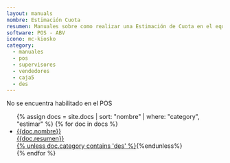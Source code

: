```yaml
---
layout: manuals
nombre: Estimación Cuota
resumen: Manuales sobre como realizar una Estimación de Cuota en el equipo POS.
software: POS - ABV
icono: mc-kiosko
category:
  - manuales
  - pos
  - supervisores
  - vendedores
  - caja5
  - des
---
```

No se encuentra habilitado en el POS

<ul class="nav nav-tabs nav-stacked">
	{% assign docs = site.docs | sort: "nombre" | where: "category", "estimar" %}
	{% for doc in docs %}
	<li class="media"><a href="{% unless doc.category contains 'des' %}{{site.baseurl}}{{doc.url}}{%endunless%}{% if doc.category contains 'des' %}#{%endif%}">
		<div class="pull-left"><i class="{{doc.icono}} media-object"></i></div>
		<div class="media-body">
		<div class="media-heading">{{doc.nombre}}</div>
		<div class="media-p">{{doc.resumen}}</div>
		</div>{% unless doc.category contains 'des' %}</a>{%endunless%}
	</li>
	{% endfor %}
</ul>